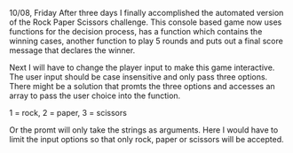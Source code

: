 10/08, Friday
After three days I finally accomplished the automated version
of the Rock Paper Scissors challenge. This console based game
now uses functions for the decision process, has a function which contains 
the winning cases, another function to play 5 rounds and puts out a 
final score message that declares the winner. 

Next I will have to change the player input to make this game interactive.
The user input should be case insensitive and only pass three options. There
might be a solution that promts the three options and accesses an array to 
pass the user choice into the function. 

1 = rock, 2 = paper, 3 = scissors

Or the promt will only take the strings as arguments. Here I would have to 
limit the input options so that only rock, paper or scissors will be 
accepted. 
